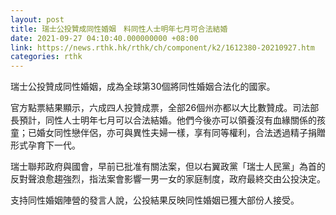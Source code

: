 ```yaml
---
layout: post
title: 瑞士公投贊成同性婚姻　料同性人士明年七月可合法結婚
date: 2021-09-27 04:10:40.000000000 +08:00
link: https://news.rthk.hk/rthk/ch/component/k2/1612380-20210927.htm
categories: rthk
---
```


瑞士公投贊成同性婚姻，成為全球第30個將同性婚姻合法化的國家。

官方點票結果顯示，六成四人投贊成票，全部26個州亦都以大比數贊成。司法部長預計，同性人士明年七月可以合法結婚。他們今後亦可以領養沒有血緣關係的孩童；已婚女同性戀伴侶，亦可與異性夫婦一樣，享有同等權利，合法透過精子捐贈形式孕育下一代。

瑞士聯邦政府與國會，早前已批准有關法案，但以右翼政黨「瑞士人民黨」為首的反對聲浪愈趨強烈，指法案會影響一男一女的家庭制度，政府最終交由公投決定。

支持同性婚姻陣營的發言人說，公投結果反映同性婚姻已獲大部份人接受。
